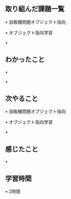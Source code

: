 ## 取り組んだ課題一覧
• 自販機問題オブジェクト指向


• オブジェクト指向学習


• 


## わかったこと
• 


• 


## 次やること
• 自販機問題オブジェクト指向


• オブジェクト指向学習


• 

## 感じたこと
• 

## 学習時間
• 2時間